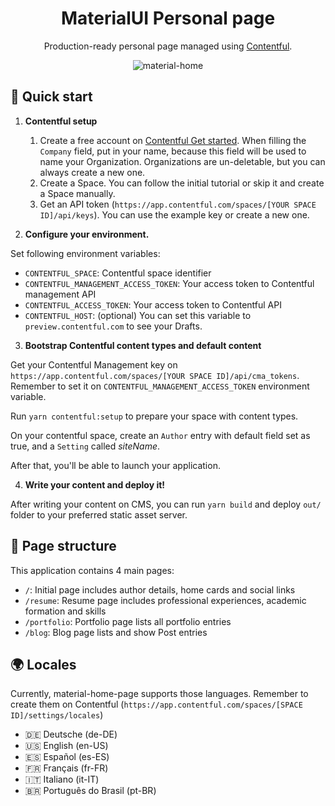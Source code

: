 
<h1 align="center">MaterialUI Personal page</h1>
<p align="center">Production-ready personal page managed using <a href="https://www.contentful.com">Contentful</a>.</p>
<p align="center"><img src="https://i.ibb.co/nQ3MsV2/material-home.png" alt="material-home" border="0"></p>

## 🚀 Quick start

1.  **Contentful setup**

    1. Create a free account on [Contentful Get started](https://www.contentful.com/get-started/). When filling the `Company` field, put in your name, because this field will be used to name your Organization. Organizations are un-deletable, but you can always create a new one.
    2. Create a Space. You can follow the initial tutorial or skip it and create a Space manually.
    3. Get an API token (`https://app.contentful.com/spaces/[YOUR SPACE ID]/api/keys`). You can use the example key or create a new one.

2.  **Configure your environment.**

  Set following environment variables:
  - `CONTENTFUL_SPACE`: Contentful space identifier
  - `CONTENTFUL_MANAGEMENT_ACCESS_TOKEN`: Your access token to Contentful management API
  - `CONTENTFUL_ACCESS_TOKEN`: Your access token to Contentful API
  - `CONTENTFUL_HOST`: (optional) You can set this variable to `preview.contentful.com` to see your Drafts.

3.  **Bootstrap Contentful content types and default content**

  Get your Contentful Management key on `https://app.contentful.com/spaces/[YOUR SPACE ID]/api/cma_tokens`. Remember to set it on `CONTENTFUL_MANAGEMENT_ACCESS_TOKEN` environment variable.

  Run `yarn contentful:setup` to prepare your space with content types.

  On your contentful space, create an `Author` entry with default field set as true, and a `Setting` called _siteName_.

  After that, you'll be able to launch your application.

4.  **Write your content and deploy it!**

  After writing your content on CMS, you can run `yarn build` and deploy `out/` folder to your preferred static asset server.

##  📄 Page structure

This application contains 4 main pages:
  - `/`: Initial page includes author details, home cards and social links
  - `/resume`: Resume page includes professional experiences, academic formation and skills
  - `/portfolio`: Portfolio page lists all portfolio entries
  - `/blog`: Blog page lists and show Post entries

## 🌍 Locales

Currently, material-home-page supports those languages. Remember to create them on Contentful (`https://app.contentful.com/spaces/[SPACE ID]/settings/locales`)

  - 🇩🇪 Deutsche (de-DE)
  - 🇺🇸 English (en-US)
  - 🇪🇸 Español (es-ES)
  - 🇫🇷 Français (fr-FR)
  - 🇮🇹 Italiano (it-IT)
  - 🇧🇷 Português do Brasil (pt-BR)
